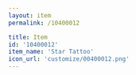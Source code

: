 ```yaml
---
layout: item
permalink: /10400012

title: Item
id: '10400012'
item_name: 'Star Tattoo'
icon_url: 'customize/00400012.png'
---
```

